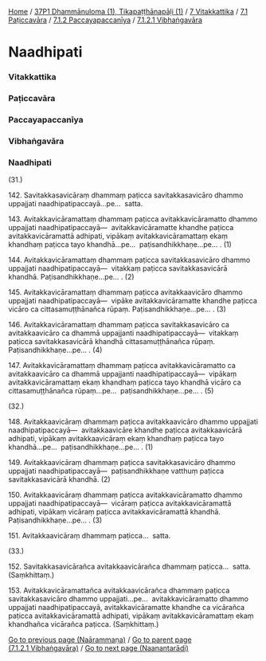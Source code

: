 
[Home](/) / [37P1 Dhammānuloma (1), Tikapaṭṭhānapāḷi (1)](../../../../../37P1.md) / [7 Vitakkattika](../../../../7.md) / [7.1 Paṭiccavāra](../../../7.1.md) / [7.1.2 Paccayapaccanīya](../../7.1.2.md) / [7.1.2.1 Vibhaṅgavāra](../7.1.2.1.md)

# Naadhipati

### Vitakkattika

### Paṭiccavāra

### Paccayapaccanīya

### Vibhaṅgavāra

### Naadhipati

(31.)

142\. Savitakkasavicāraṃ dhammaṃ paṭicca savitakkasavicāro dhammo uppajjati naadhipatipaccayā…pe…  satta.

143\. Avitakkavicāramattaṃ dhammaṃ paṭicca avitakkavicāramatto dhammo uppajjati naadhipatipaccayā—  avitakkavicāramatte khandhe paṭicca avitakkavicāramattā adhipati, vipākaṃ avitakkavicāramattaṃ ekaṃ khandhaṃ paṭicca tayo khandhā…pe…  paṭisandhikkhaṇe…pe… . (1)

144\. Avitakkavicāramattaṃ dhammaṃ paṭicca savitakkasavicāro dhammo uppajjati naadhipatipaccayā—  vitakkaṃ paṭicca savitakkasavicārā khandhā. Paṭisandhikkhaṇe…pe… . (2)

145\. Avitakkavicāramattaṃ dhammaṃ paṭicca avitakkaavicāro dhammo uppajjati naadhipatipaccayā—  vipāke avitakkavicāramatte khandhe paṭicca vicāro ca cittasamuṭṭhānañca rūpaṃ. Paṭisandhikkhaṇe…pe… . (3)

146\. Avitakkavicāramattaṃ dhammaṃ paṭicca savitakkasavicāro ca avitakkaavicāro ca dhammā uppajjanti naadhipatipaccayā—  vitakkaṃ paṭicca savitakkasavicārā khandhā cittasamuṭṭhānañca rūpaṃ. Paṭisandhikkhaṇe…pe… . (4)

147\. Avitakkavicāramattaṃ dhammaṃ paṭicca avitakkavicāramatto ca avitakkaavicāro ca dhammā uppajjanti naadhipatipaccayā—  vipākaṃ avitakkavicāramattaṃ ekaṃ khandhaṃ paṭicca tayo khandhā vicāro ca cittasamuṭṭhānañca rūpaṃ…pe…  paṭisandhikkhaṇe…pe… . (5)

(32.)

148\. Avitakkaavicāraṃ dhammaṃ paṭicca avitakkaavicāro dhammo uppajjati naadhipatipaccayā—  avitakkaavicāre khandhe paṭicca avitakkaavicārā adhipati, vipākaṃ avitakkaavicāraṃ ekaṃ khandhaṃ paṭicca tayo khandhā…pe…  paṭisandhikkhaṇe…pe… . (1)

149\. Avitakkaavicāraṃ dhammaṃ paṭicca savitakkasavicāro dhammo uppajjati naadhipatipaccayā—  paṭisandhikkhaṇe vatthuṃ paṭicca savitakkasavicārā khandhā. (2)

150\. Avitakkaavicāraṃ dhammaṃ paṭicca avitakkavicāramatto dhammo uppajjati naadhipatipaccayā—  vicāraṃ paṭicca avitakkavicāramattā adhipati, vipākaṃ vicāraṃ paṭicca avitakkavicāramattā khandhā. Paṭisandhikkhaṇe…pe… . (3)

151\. Avitakkaavicāraṃ dhammaṃ paṭicca…  satta.

(33.)

152\. Savitakkasavicārañca avitakkaavicārañca dhammaṃ paṭicca…  satta. (Saṃkhittaṃ.)

153\. Avitakkavicāramattañca avitakkaavicārañca dhammaṃ paṭicca savitakkasavicāro dhammo uppajjati…pe…  avitakkavicāramatto dhammo uppajjati naadhipatipaccayā, avitakkavicāramatte khandhe ca vicārañca paṭicca avitakkavicāramattā adhipati, vipākaṃ avitakkavicāramattaṃ ekaṃ khandhañca vicārañca paṭicca. (Saṃkhittaṃ.)

[Go to previous page (Naārammaṇa)](Naarammana.md) / [Go to parent page (7.1.2.1 Vibhaṅgavāra)](../7.1.2.1.md) / [Go to next page (Naanantarādi)](Naanantaradi.md)


